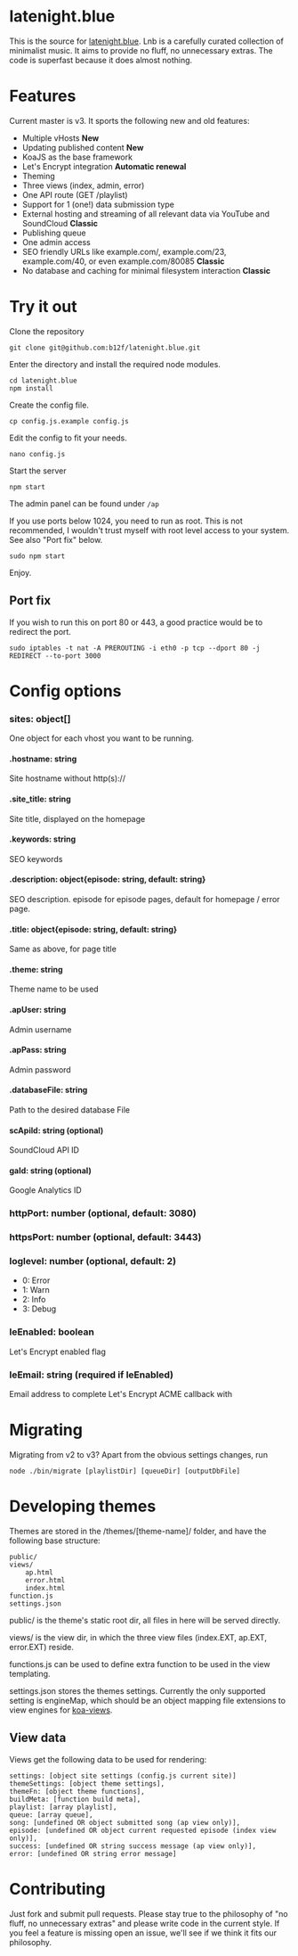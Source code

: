 # latenight.blue

This is the source for [latenight.blue](http://latenight.blue). Lnb is a carefully curated collection of minimalist music. It aims to provide no fluff, no unnecessary extras. The code is superfast because it does almost nothing.

# Features

Current master is v3. It sports the following new and old features:

* Multiple vHosts **New**
* Updating published content **New**
* KoaJS as the base framework
* Let's Encrypt integration **Automatic renewal**
* Theming
* Three views (index, admin, error)
* One API route (GET /playlist)
* Support for 1 (one!) data submission type
* External hosting and streaming of all relevant data via YouTube and SoundCloud **Classic**
* Publishing queue
* One admin access
* SEO friendly URLs like example.com/, example.com/23, example.com/40, or even example.com/80085 **Classic**
* No database and caching for minimal filesystem interaction **Classic**


# Try it out

Clone the repository

    git clone git@github.com:b12f/latenight.blue.git

Enter the directory and install the required node modules.

    cd latenight.blue
    npm install

Create the config file.

    cp config.js.example config.js

Edit the config to fit your needs.

    nano config.js

Start the server

    npm start

The admin panel can be found under `/ap`

If you use ports below 1024, you need to run as root. This is not recommended, I wouldn't trust myself with root level access to your system. See also "Port fix" below.

    sudo npm start

Enjoy.

## Port fix

If you wish to run this on port 80 or 443, a good practice would be to redirect the port.

    sudo iptables -t nat -A PREROUTING -i eth0 -p tcp --dport 80 -j REDIRECT --to-port 3000

# Config options

### sites: object[]

One object for each vhost you want to be running.

#### .hostname: string
Site hostname without http(s)://
#### .site_title: string
Site title, displayed on the homepage
#### .keywords: string
SEO keywords
#### .description: object{episode: string, default: string}
SEO description. episode for episode pages, default for homepage / error page.
#### .title: object{episode: string, default: string}
Same as above, for page title
#### .theme: string
Theme name to be used
#### .apUser: string
Admin username
#### .apPass: string
Admin password
#### .databaseFile: string
Path to the desired database File
#### scApiId: string (optional)
SoundCloud API ID
#### gaId: string (optional)
Google Analytics ID

### httpPort: number (optional, default: 3080)

### httpsPort: number (optional, default: 3443)

### loglevel: number (optional, default: 2)
 * 0: Error
 * 1: Warn
 * 2: Info
 * 3: Debug

### leEnabled: boolean
Let's Encrypt enabled flag

### leEmail: string (required if leEnabled)
Email address to complete Let's Encrypt ACME callback with

# Migrating

Migrating from v2 to v3? Apart from the obvious settings changes, run

    node ./bin/migrate [playlistDir] [queueDir] [outputDbFile]

# Developing themes

Themes are stored in the /themes/[theme-name]/ folder, and have the following base structure:

    public/
    views/
        ap.html
        error.html
        index.html
    function.js
    settings.json

public/ is the theme's static root dir, all files in here will be served directly.

views/ is the view dir, in which the three view files (index.EXT, ap.EXT, error.EXT) reside.

functions.js can be used to define extra function to be used in the view templating.

settings.json stores the themes settings. Currently the only supported setting is engineMap, which should be an object mapping file extensions to view engines for [koa-views](https://github.com/queckezz/koa-views).

## View data

Views get the following data to be used for rendering:

    settings: [object site settings (config.js current site)]
    themeSettings: [object theme settings],
    themeFn: [object theme functions],
    buildMeta: [function build meta],
    playlist: [array playlist],
    queue: [array queue],
    song: [undefined OR object submitted song (ap view only)],
    episode: [undefined OR object current requested episode (index view only)],
    success: [undefined OR string success message (ap view only)],
    error: [undefined OR string error message]

# Contributing

Just fork and submit pull requests. Please stay true to the philosophy of "no fluff, no unnecessary extras" and please write code in the current style. If you feel a feature is missing open an issue, we'll see if we think it fits our philosophy.
